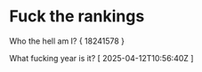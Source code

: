 # Fuck the rankings

Who the hell am I?
{ 18241578 }

What fucking year is it?
[ 2025-04-12T10:56:40Z ]
